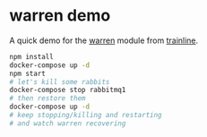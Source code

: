 # warren demo

A quick demo for the [warren](https://www.npmjs.com/package/warren) module from [trainline](https://www.thetrainline.com/).

```sh
npm install
docker-compose up -d
npm start
# let's kill some rabbits
docker-compose stop rabbitmq1
# then restore them
docker-compose up -d
# keep stopping/killing and restarting
# and watch warren recovering
```
